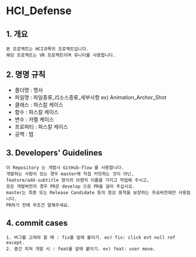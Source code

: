# HCI_Defense

## 1. 개요
    본 프로젝트는 HCI과목의 프로젝트입니다.
    해당 프로젝트는 VR 프로젝트이며 유니티를 사용합니다.

## 2. 명명 규칙
- 폴더명 : 명사
- 파일명 : 파일종류_리소스종류_세부사항 ex) Animation_Archor_Shot
- 클래스 : 파스칼 케이스
- 함수 : 파스칼 케이스
- 변수 : 카멜 케이스
- 프로퍼티 : 파스칼 케이스
- 공백 : 탭

## 3. Developers' Guidelines
    이 Repository 는 개발시 GitHub-flow 를 사용합니다. 
    개발하는 사항이 있는 경우 master에 직접 커밋하는 것이 아닌, 
    feature/add-subtitle 형식의 브랜치 이름을 가지고 작업해 주시고, 
    모든 개발버전의 경우 PR은 develop 으로 PR을 걸어 주십시오. 
    master는 최종 또는 Release Candidate 등의 정상 동작을 보장하는 주요버전에만 사용됩니다. 
    PR하기 전에 무조건 말해주세요.

## 4. commit cases
    1. 버그를 고쳐야 할 때 : fix를 앞에 붙이기. ex) fix: click evt null ref except.
    2. 중간 피쳐 개발 시 : feat를 앞에 붙이기. ex) feat: user move. 